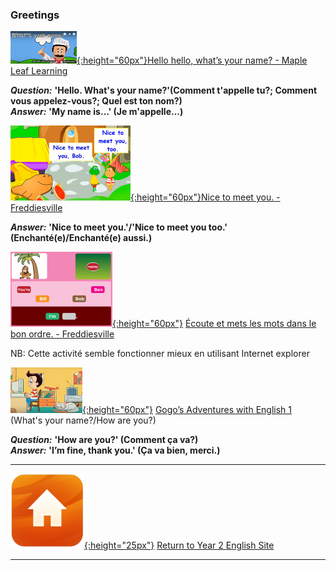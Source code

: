 ### Greetings  

[![wyn](/images/wyn1.png){:height="60px"}](https://www.youtube.com/watch?v=Uv1JkBL5728)[Hello hello, what’s your name? - Maple Leaf Learning](https://www.youtube.com/watch?v=Uv1JkBL5728)  

***Question:*** **'Hello. What's your name?'(Comment t'appelle tu?; Comment vous appelez-vous?; Quel est ton nom?)**  
***Answer:*** **'My name is…' (Je m'appelle...)**  

[![ntmy](/images/ntmy.PNG){:height="60px"}](https://www.youtube.com/watch?v=rSwypHirUkM)[Nice to meet you. - Freddiesville](https://www.youtube.com/watch?v=rSwypHirUkM)  

***Answer:*** **'Nice to meet you.'/'Nice to meet you too.' (Enchanté(e)/Enchanté(e) aussi.)**  

[![grsmfv](/images/grsmfv.PNG){:height="60px"}](https://www.freddiesville.com/games/nice-to-meet-you-greetings-expression-sentence-monkey-game/) [Écoute et mets les mots dans le bon ordre. - Freddiesville](https://www.freddiesville.com/games/nice-to-meet-you-greetings-expression-sentence-monkey-game/)  

NB: Cette activité semble fonctionner mieux en utilisant Internet explorer  

[![gae1](/images/gae1.PNG){:height="60px"}](https://www.youtube.com/watch?v=9R5-W3bMX4E) [Gogo’s Adventures with English 1](https://www.youtube.com/watch?v=9R5-W3bMX4E) (What's your name?/How are you?)

***Question:*** **'How are you?' (Comment ça va?)**  
***Answer:*** **'I’m fine, thank you.' (Ça va bien, merci.)**

***
[![home](/images/home.PNG){:height="25px"}](https://tangerina-pt.github.io/English/Year2) [Return to Year 2 English Site](https://tangerina-pt.github.io/English/Year2)  

***
